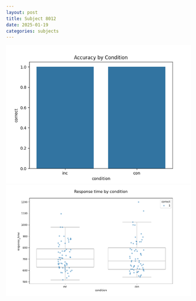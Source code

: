 ```yaml
---
layout: post
title: Subject 8012
date: 2025-01-19
categories: subjects
---
```


![](data/8012/run-3/8012_NF_acc.png)
![](data/8012/run-3/8012_NF_rt.png)
